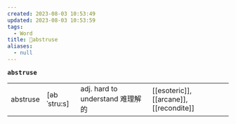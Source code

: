```yaml
---
created: 2023-08-03 10:53:49
updated: 2023-08-03 10:53:59
tags:
  - Word
title: 📖abstruse
aliases:
  - null
---
```


<pre><strong>abstruse</strong></pre>
|   |   |   |   |
|---|---|---|---|
|abstruse|[əbˈstru:s]|adj. hard to understand 难理解的|[[esoteric]], [[arcane]], [[recondite]]|